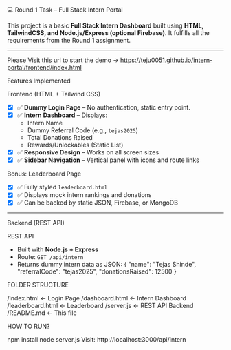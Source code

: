 💻 Round 1 Task – Full Stack Intern Portal

This project is a basic **Full Stack Intern Dashboard** built using **HTML, TailwindCSS, and Node.js/Express (optional Firebase)**. It fulfills all the requirements from the Round 1 assignment.

---

Please Visit this url to start the demo -> https://teju0051.github.io/intern-portal/frontend/index.html

Features Implemented

Frontend (HTML + Tailwind CSS)
- [x] ✅ **Dummy Login Page** – No authentication, static entry point.
- [x] ✅ **Intern Dashboard** – Displays:
  - Intern Name
  - Dummy Referral Code (e.g., `tejas2025`)
  - Total Donations Raised
  - Rewards/Unlockables (Static List)
- [x] ✅ **Responsive Design** – Works on all screen sizes
- [x] ✅ **Sidebar Navigation** – Vertical panel with icons and route links

Bonus: Leaderboard Page
- [x] ✅ Fully styled `leaderboard.html`
- [x] ✅ Displays mock intern rankings and donations
- [x] ✅ Can be backed by static JSON, Firebase, or MongoDB

---

Backend (REST API)

REST API
- Built with **Node.js + Express**
- Route: `GET /api/intern`
- Returns dummy intern data as JSON:
{
  "name": "Tejas Shinde",
  "referralCode": "tejas2025",
  "donationsRaised": 12500
}

FOLDER STRUCTURE

/index.html              ← Login Page
/dashboard.html          ← Intern Dashboard
/leaderboard.html        ← Leaderboard
/server.js               ← REST API Backend 
/README.md               ← This file


HOW TO RUN?

npm install
node server.js
Visit: http://localhost:3000/api/intern
